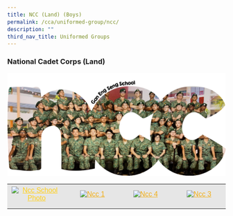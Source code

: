 ```yaml
---
title: NCC (Land) (Boys)
permalink: /cca/uniformed-group/ncc/
description: ""
third_nav_title: Uniformed Groups
---
```

### National Cadet Corps (Land)

![](/images/GESS-NCC-Main-Picture.png)

<table style="box-sizing: inherit; border-collapse: collapse; border-spacing: 0px; max-width: 100%; color: rgb(34, 34, 34); font-family: &quot;Source Sans Pro&quot;, sans-serif; font-size: 16px; font-style: normal; font-variant-ligatures: normal; font-variant-caps: normal; font-weight: 400; letter-spacing: normal; orphans: 2; text-align: center; text-transform: none; white-space: normal; widows: 2; word-spacing: 0px; -webkit-text-stroke-width: 0px; background-color: rgb(255, 255, 255); text-decoration-thickness: initial; text-decoration-style: initial; text-decoration-color: initial; width: 826.664px;"><tbody style="box-sizing: inherit;"><tr style="box-sizing: inherit; background: rgb(230, 230, 230);"><td style="box-sizing: inherit; padding: 5px 10px; width: 206.664px;"><a href="https://ganengsengsch.moe.edu.sg/wp-content/uploads/2021/09/NCC-School-Photo.jpg" style="box-sizing: inherit; background-color: transparent; transition: all 0.25s ease-in-out 0s; outline: 0px; color: rgb(255, 208, 26); text-decoration: underline;"><img class="alignnone size-thumbnail wp-image-21491" src="https://ganengsengsch.moe.edu.sg/wp-content/uploads/2021/09/NCC-School-Photo-150x150.jpg" alt="Ncc School Photo" width="150" height="150" style="box-sizing: inherit; border: 0px; vertical-align: middle; max-width: 100%; height: auto; margin-bottom: 10px;"></a></td><td style="box-sizing: inherit; padding: 5px 10px; width: 205.211px;"><a href="https://ganengsengsch.moe.edu.sg/wp-content/uploads/2021/09/NCC-1.jpeg" style="box-sizing: inherit; background-color: transparent; transition: all 0.25s ease-in-out 0s; color: rgb(241, 174, 22); text-decoration: underline;"><img class="alignnone size-thumbnail wp-image-21493" src="https://ganengsengsch.moe.edu.sg/wp-content/uploads/2021/09/NCC-1-150x150.jpeg" alt="Ncc 1" width="150" height="150" style="box-sizing: inherit; border: 0px; vertical-align: middle; max-width: 100%; height: auto; margin-bottom: 10px;"></a></td><td style="box-sizing: inherit; padding: 5px 10px; width: 206.664px;"><a href="https://ganengsengsch.moe.edu.sg/wp-content/uploads/2021/09/NCC-4.jpeg" style="box-sizing: inherit; background-color: transparent; transition: all 0.25s ease-in-out 0s; color: rgb(241, 174, 22); text-decoration: underline;"><img class="alignnone size-thumbnail wp-image-21496" src="https://ganengsengsch.moe.edu.sg/wp-content/uploads/2021/09/NCC-4-150x150.jpeg" alt="Ncc 4" width="150" height="150" style="box-sizing: inherit; border: 0px; vertical-align: middle; max-width: 100%; height: auto; margin-bottom: 10px;"></a></td><td style="box-sizing: inherit; padding: 5px 10px; width: 208.125px;"><a href="https://ganengsengsch.moe.edu.sg/wp-content/uploads/2021/09/NCC-3.jpeg" style="box-sizing: inherit; background-color: transparent; transition: all 0.25s ease-in-out 0s; color: rgb(241, 174, 22); text-decoration: underline;"><img class="alignnone size-thumbnail wp-image-21495" src="https://ganengsengsch.moe.edu.sg/wp-content/uploads/2021/09/NCC-3-150x150.jpeg" alt="Ncc 3" width="150" height="150" style="box-sizing: inherit; border: 0px; vertical-align: middle; max-width: 100%; height: auto; margin-bottom: 10px;"></a></td></tr></tbody></table>